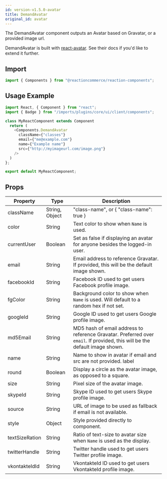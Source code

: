 ```yaml
---
id: version-v1.5.0-avatar
title: DemandAvatar
original_id: avatar
---
```

    
The DemandAvatar component outputs an Avatar based on Gravatar, or a provided image url.

DemandAvatar is built with [react-avatar](https://github.com/sitebase/react-avatar). See their docs if you'd like to extend it further.

## Import

```javascript
import { Components } from "@reactioncommerce/reaction-components";
```

## Usage Example

```javascript
import React, { Component } from "react";
import { Badge } from "/imports/plugins/core/ui/client/components";

class MyReactComponent extends Component
  return (
    <Components.DemandAvatar
      className={"classes"}
      email={"me@example.com"}
      name={"Example name"}
      src={"http://myimageurl.com/image.png"}
    />
  )
};

export default MyReactComponent;
```

## Props

| Property     | Type           | Description                                                                                          |
| ------------ | -------------- | ---------------------------------------------------------------------------------------------------- |
| className    | String, Object | "class-name", or { "class-name": true }                                                              |
| color    | String | Text color to show when `Name` is used.                                                              |
| currentUser    | Boolean | Set as false if displaying an avatar for anyone besides the logged-in user.                                                              |
| email | String         | Email address to reference Gravatar. If provided, this will be the default image shown.                                                            |
| facebookId | String         | Facebook ID used to get users Facebook profile image.                                                            |
| fgColor    | String | Background color to show when `Name` is used. Will default to a random hex if not set.                                                              |
| googleId | String         | Google ID used to get users Google profile image.                                                            |
| md5Email | String         | MD5 hash of email address to reference Gravatar. Preferred over `email`. If provided, this will be the default image shown.                                                            |
| name        | String         | Name to show in avatar if email and src are not provided. label                                                                                         |
| round       | Boolean         | Display a circle as the avatar image, as opposed to a square. |
| size       | String         | Pixel size of the avatar image. |
| skypeId | String         | Skype ID used to get users Skype profile image.                                                            |
| source | String         | URL of image to be used as fallback if email is not available.                                                            |
| style | Object         | Style provided directly to component.                                                            |
| textSizeRation | String         | Ratio of text-size to avatar size when `Name` is used as the display.                                                            |
| twitterHandle | String         | Twitter handle used to get users Twitter profile image.                                                            |
| vkontakteIdId | String         | VkontakteId ID used to get users VkontakteId profile image.                                                            |
